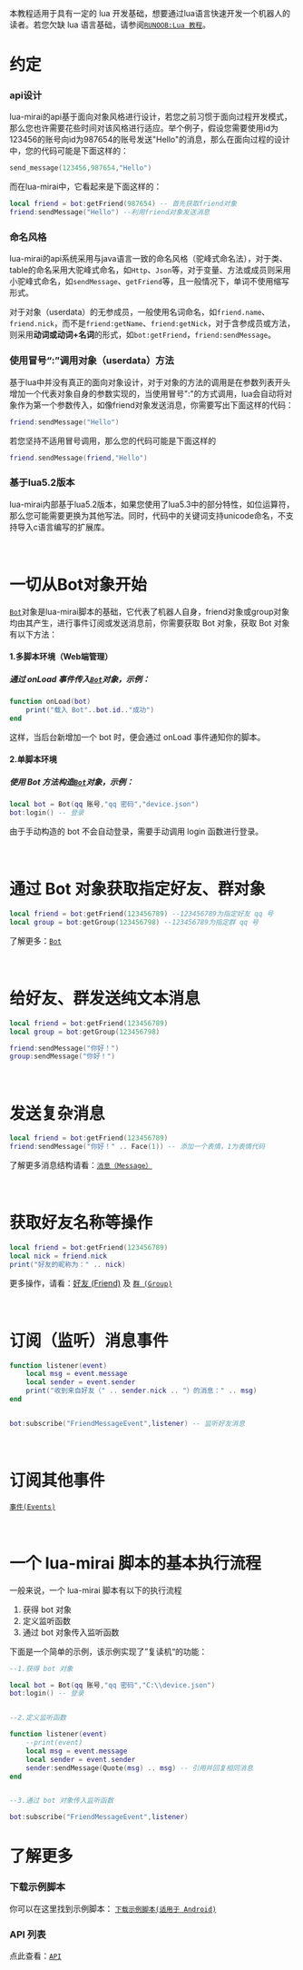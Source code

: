 本教程适用于具有一定的 lua 开发基础，想要通过lua语言快速开发一个机器人的读者。若您欠缺 lua 语言基础，请参阅[`RUNOOB:Lua 教程`](https://www.runoob.com/lua/lua-tutorial.html)。

# 约定

### api设计

lua-mirai的api基于面向对象风格进行设计，若您之前习惯于面向过程开发模式，那么您也许需要花些时间对该风格进行适应。举个例子，假设您需要使用id为123456的账号向id为987654的账号发送"Hello"的消息，那么在面向过程的设计中，您的代码可能是下面这样的：

```lua
send_message(123456,987654,"Hello")
```

而在lua-mirai中，它看起来是下面这样的：

```lua
local friend = bot:getFriend(987654) -- 首先获取friend对象
friend:sendMessage("Hello") --利用friend对象发送消息
```

### 命名风格

lua-mirai的api系统采用与java语言一致的命名风格（驼峰式命名法），对于类、table的命名采用大驼峰式命名，如`Http`、`Json`等，对于变量、方法或成员则采用小驼峰式命名，如`sendMessage`、`getFriend`等，且一般情况下，单词不使用缩写形式。

对于对象（userdata）的无参成员，一般使用名词命名，如`friend.name`、`friend.nick`，而不是`friend:getName`、`friend:getNick`，对于含参成员或方法，则采用**动词或动词+名词**的形式，如`bot:getFriend`，`friend:sendMessage`。

### 使用冒号“:”调用对象（userdata）方法

基于lua中并没有真正的面向对象设计，对于对象的方法的调用是在参数列表开头增加一个代表对象自身的参数实现的，当使用冒号":"的方式调用，lua会自动将对象作为第一个参数传入，如像friend对象发送消息，你需要写出下面这样的代码：

```lua
friend:sendMessage("Hello")
```

若您坚持不适用冒号调用，那么您的代码可能是下面这样的

```lua
friend.sendMessage(friend,"Hello")
```

### 基于lua5.2版本

lua-mirai内部基于lua5.2版本，如果您使用了lua5.3中的部分特性，如位运算符，那么您可能需要更换为其他写法。同时，代码中的关键词支持unicode命名，不支持导入c语言编写的扩展库。

<br />

# 一切从Bot对象开始

[`Bot`](/docs/bot.md)对象是lua-mirai脚本的基础，它代表了机器人自身，friend对象或group对象均由其产生，进行事件订阅或发送消息前，你需要获取 Bot 对象，获取 Bot 对象有以下方法：

#### 1.多脚本环境（Web端管理）

##### 通过 onLoad 事件传入[`Bot`](/docs/bot.md)对象，示例：

``` lua
function onLoad(bot)
    print("载入 Bot"..bot.id.."成功")
end
```

这样，当后台新增加一个 bot 时，便会通过 onLoad 事件通知你的脚本。

#### 2.单脚本环境

##### 使用 Bot 方法构造[`Bot`](/docs/bot.md)对象，示例：

``` lua
local bot = Bot(qq 账号,"qq 密码","device.json")
bot:login() -- 登录
```

由于手动构造的 bot 不会自动登录，需要手动调用 login 函数进行登录。

<br />

# 通过 Bot 对象获取指定好友、群对象

``` lua
local friend = bot:getFriend(123456789) --123456789为指定好友 qq 号
local group = bot:getGroup(123456798) --123456789为指定群 qq 号
```

了解更多：[`Bot`](/docs/bot.md)

<br />

# 给好友、群发送纯文本消息

``` lua
local friend = bot:getFriend(123456789)
local group = bot:getGroup(123456798)

friend:sendMessage("你好！")
group:sendMessage("你好！")
```

<br />

# 发送复杂消息

``` lua
local friend = bot:getFriend(123456789)
friend:sendMessage("你好！" .. Face(1)) -- 添加一个表情，1为表情代码
```

了解更多消息结构请看：[`消息（Message）`](/docs/message.md)

<br />

# 获取好友名称等操作

``` lua
local friend = bot:getFriend(123456789)
local nick = friend.nick
print("好友的昵称为：" .. nick)
```

更多操作，请看：[好友 (Friend)](/docs/friend.md)  及 [`群 (Group)`](/docs/group.md)

<br />

# 订阅（监听）消息事件

```lua
function listener(event)
    local msg = event.message
    local sender = event.sender
    print("收到来自好友（" .. sender.nick .. "）的消息：" .. msg)
end


bot:subscribe("FriendMessageEvent",listener) -- 监听好友消息
```

<br />

# 订阅其他事件

[`事件(Events)`](/docs/events.md)

<br />

# 一个 lua-mirai 脚本的基本执行流程

一般来说，一个 lua-mirai 脚本有以下的执行流程

1. 获得 bot 对象
2. 定义监听函数
3. 通过 bot 对象传入监听函数

下面是一个简单的示例，该示例实现了”复读机“的功能：

```lua
--1.获得 bot 对象

local bot = Bot(qq 账号,"qq 密码","C:\\device.json")
bot:login() -- 登录


--2.定义监听函数

function listener(event)
    --print(event)
    local msg = event.message
    local sender = event.sender
    sender:sendMessage(Quote(msg) .. msg) -- 引用并回复相同消息
end


--3.通过 bot 对象传入监听函数

bot:subscribe("FriendMessageEvent",listener)
```

# 了解更多

### 下载示例脚本

你可以在这里找到示例脚本： [`下载示例脚本(适用于 Android)`](https://github.com/only52607/lua-mirai/tree/master/demos)

### API 列表

点此查看：[`API`](/docs/apis.md)